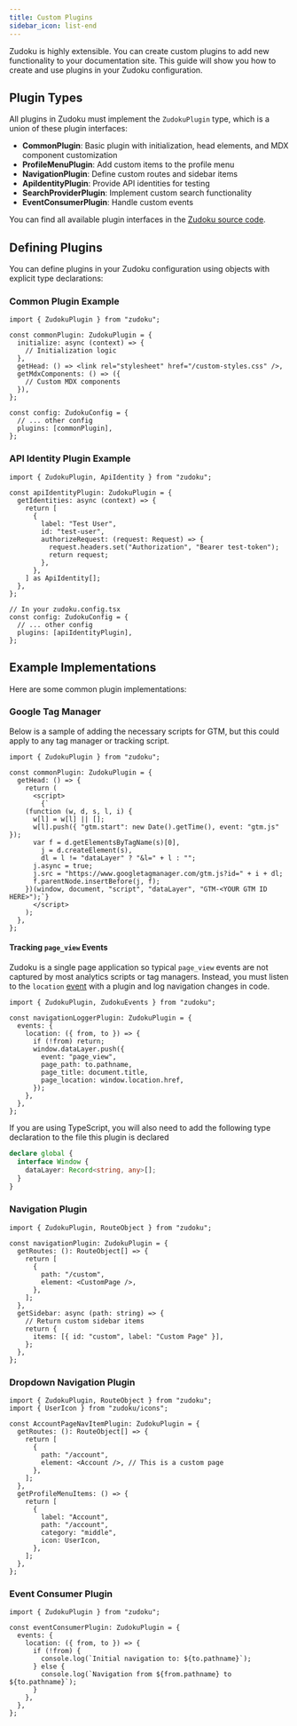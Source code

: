 ```yaml
---
title: Custom Plugins
sidebar_icon: list-end
---
```


Zudoku is highly extensible. You can create custom plugins to add new functionality to your
documentation site. This guide will show you how to create and use plugins in your Zudoku
configuration.

## Plugin Types

All plugins in Zudoku must implement the `ZudokuPlugin` type, which is a union of these plugin
interfaces:

- **CommonPlugin**: Basic plugin with initialization, head elements, and MDX component customization
- **ProfileMenuPlugin**: Add custom items to the profile menu
- **NavigationPlugin**: Define custom routes and sidebar items
- **ApiIdentityPlugin**: Provide API identities for testing
- **SearchProviderPlugin**: Implement custom search functionality
- **EventConsumerPlugin**: Handle custom events

You can find all available plugin interfaces in the
[Zudoku source code](https://github.com/zuplo/zudoku/blob/main/packages/zudoku/src/lib/core/plugins.ts).

## Defining Plugins

You can define plugins in your Zudoku configuration using objects with explicit type declarations:

### Common Plugin Example

```tsx
import { ZudokuPlugin } from "zudoku";

const commonPlugin: ZudokuPlugin = {
  initialize: async (context) => {
    // Initialization logic
  },
  getHead: () => <link rel="stylesheet" href="/custom-styles.css" />,
  getMdxComponents: () => ({
    // Custom MDX components
  }),
};

const config: ZudokuConfig = {
  // ... other config
  plugins: [commonPlugin],
};
```

### API Identity Plugin Example

```tsx
import { ZudokuPlugin, ApiIdentity } from "zudoku";

const apiIdentityPlugin: ZudokuPlugin = {
  getIdentities: async (context) => {
    return [
      {
        label: "Test User",
        id: "test-user",
        authorizeRequest: (request: Request) => {
          request.headers.set("Authorization", "Bearer test-token");
          return request;
        },
      },
    ] as ApiIdentity[];
  },
};

// In your zudoku.config.tsx
const config: ZudokuConfig = {
  // ... other config
  plugins: [apiIdentityPlugin],
};
```

## Example Implementations

Here are some common plugin implementations:

### Google Tag Manager

Below is a sample of adding the necessary scripts for GTM, but this could apply to any tag manager
or tracking script.

```tsx
import { ZudokuPlugin } from "zudoku";

const commonPlugin: ZudokuPlugin = {
  getHead: () => {
    return (
      <script>
        {`
    (function (w, d, s, l, i) {
      w[l] = w[l] || [];
      w[l].push({ "gtm.start": new Date().getTime(), event: "gtm.js" });
      var f = d.getElementsByTagName(s)[0],
        j = d.createElement(s),
        dl = l != "dataLayer" ? "&l=" + l : "";
      j.async = true;
      j.src = "https://www.googletagmanager.com/gtm.js?id=" + i + dl;
      f.parentNode.insertBefore(j, f);
    })(window, document, "script", "dataLayer", "GTM-<YOUR GTM ID HERE>");`}
      </script>
    );
  },
};
```

#### Tracking `page_view` Events

Zudoku is a single page application so typical `page_view` events are not captured by most analytics
scripts or tag managers. Instead, you must listen to the `location` [event](./extending/events.md)
with a plugin and log navigation changes in code.

```tsx
import { ZudokuPlugin, ZudokuEvents } from "zudoku";

const navigationLoggerPlugin: ZudokuPlugin = {
  events: {
    location: ({ from, to }) => {
      if (!from) return;
      window.dataLayer.push({
        event: "page_view",
        page_path: to.pathname,
        page_title: document.title,
        page_location: window.location.href,
      });
    },
  },
};
```

If you are using TypeScript, you will also need to add the following type declaration to the file
this plugin is declared

```ts
declare global {
  interface Window {
    dataLayer: Record<string, any>[];
  }
}
```

### Navigation Plugin

```tsx
import { ZudokuPlugin, RouteObject } from "zudoku";

const navigationPlugin: ZudokuPlugin = {
  getRoutes: (): RouteObject[] => {
    return [
      {
        path: "/custom",
        element: <CustomPage />,
      },
    ];
  },
  getSidebar: async (path: string) => {
    // Return custom sidebar items
    return {
      items: [{ id: "custom", label: "Custom Page" }],
    };
  },
};
```

### Dropdown Navigation Plugin

```tsx
import { ZudokuPlugin, RouteObject } from "zudoku";
import { UserIcon } from "zudoku/icons";

const AccountPageNavItemPlugin: ZudokuPlugin = {
  getRoutes: (): RouteObject[] => {
    return [
      {
        path: "/account",
        element: <Account />, // This is a custom page
      },
    ];
  },
  getProfileMenuItems: () => {
    return [
      {
        label: "Account",
        path: "/account",
        category: "middle",
        icon: UserIcon,
      },
    ];
  },
};
```

### Event Consumer Plugin

```tsx
import { ZudokuPlugin } from "zudoku";

const eventConsumerPlugin: ZudokuPlugin = {
  events: {
    location: ({ from, to }) => {
      if (!from) {
        console.log(`Initial navigation to: ${to.pathname}`);
      } else {
        console.log(`Navigation from ${from.pathname} to ${to.pathname}`);
      }
    },
  },
};
```
